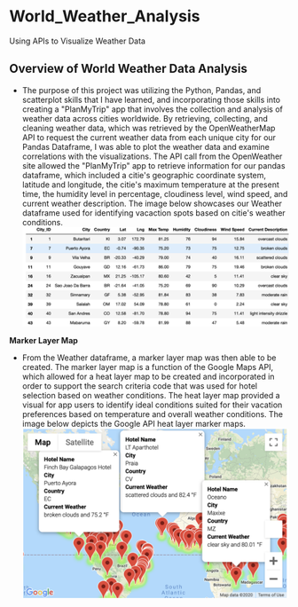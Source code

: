 # World_Weather_Analysis
Using APIs to Visualize Weather Data
## Overview of World Weather Data Analysis
 - The purpose of this project was utilizing the Python, Pandas, and scatterplot skills that I have learned, and incorporating those skills into creating a "PlanMyTrip" app that involves the collection and analysis of weather data across cities worldwide. By retrieving, collecting, and cleaning weather data, which was retrieved by the OpenWeatherMap API to request the current weather data from each unique city for our Pandas Dataframe, I was able to plot the weather data and examine correlations with the visualizations. The API call from the OpenWeather site allowed the "PlanMyTrip" app to retrieve information for our pandas dataframe, which included a citie's geographic coordinate system, latitude and longitude, the citie's maximum temperature at the present time, the humidity level in percentage, cloudiness level, wind speed, and current weather description. The image below showcases our Weather dataframe used for identifying vacaction spots based on citie's weather conditions.
![](images/Vacation_search_dataframe.png)

**Marker Layer Map**
  - From the Weather dataframe, a marker layer map was then able to be created. The marker layer map is a function of the Google Maps API, which allowed for a heat layer map to be created and incorporated in order to support the search criteria code that was used for hotel selection based on weather conditions. The heat layer map provided a visual for app users to identify ideal conditions suited for their vacation preferences based on temperature and overall weather conditions. The image below depicts the Google API heat layer marker maps.
![](images/WeatherPy_vacation_map.png)
